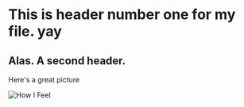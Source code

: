 # This is header number one for my file. yay

## Alas. A second header.


Here's a great picture

![How I Feel](https://ih1.redbubble.net/image.2389986689.1063/st,small,507x507-pad,600x600,f8f8f8.jpg)
